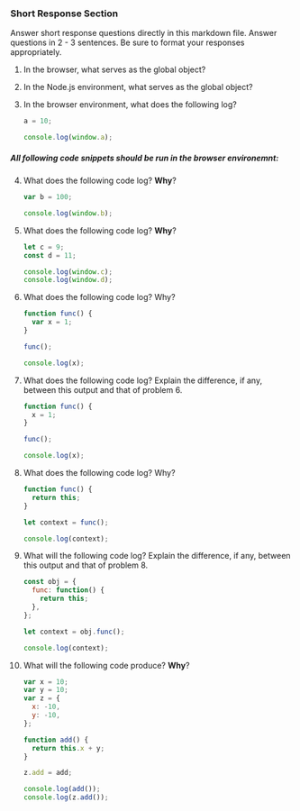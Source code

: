 ### Short Response Section
Answer short response questions directly in this markdown file. Answer questions in 2 - 3 sentences. Be sure to format your responses appropriately.

1. In the browser, what serves as the global object?

2. In the Node.js environment, what serves as the global object?

3. In the browser environment, what does the following log?
      ```javascript
      a = 10;

      console.log(window.a);
      ```      

##### All following code snippets should be run in the browser environemnt: 

4. What does the following code log? **Why**?
      ```javascript
      var b = 100;

      console.log(window.b);
      ```
      
5. What does the following code log? **Why**?
      ```javascript
      let c = 9;
      const d = 11;

      console.log(window.c);
      console.log(window.d);
      ```

6. What does the following code log? Why?
      ```javascript
      function func() {
        var x = 1;
      }

      func();

      console.log(x);
      ```

7. What does the following code log? Explain the difference, if any, between this output and that of problem 6.
      ```javascript
      function func() {
        x = 1;
      }

      func();

      console.log(x);
      ```

8. What does the following code log? Why?
      ```javascript
      function func() {
        return this;
      }

      let context = func();

      console.log(context);
      ```

9. What will the following code log? Explain the difference, if any, between this output and that of problem 8.
      ```javascript
      const obj = {
        func: function() {
          return this;
        },
      };

      let context = obj.func();

      console.log(context);
      ```

10. What will the following code produce? **Why**? 
      ```javascript
      var x = 10;
      var y = 10;
      var z = {
        x: -10,
        y: -10,
      };

      function add() {
        return this.x + y;
      }

      z.add = add;

      console.log(add());
      console.log(z.add());
      ```

